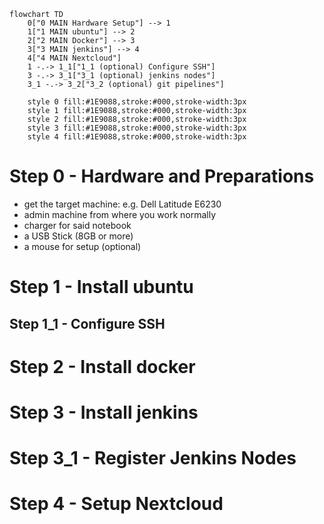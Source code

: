 
```mermaid
flowchart TD
    0["0 MAIN Hardware Setup"] --> 1
    1["1 MAIN ubuntu"] --> 2
    2["2 MAIN Docker"] --> 3
    3["3 MAIN jenkins"] --> 4
    4["4 MAIN Nextcloud"]
    1 -.-> 1_1["1_1 (optional) Configure SSH"]
    3 -.-> 3_1["3_1 (optional) jenkins nodes"]
    3_1 -.-> 3_2["3_2 (optional) git pipelines"]
    
    style 0 fill:#1E9088,stroke:#000,stroke-width:3px
    style 1 fill:#1E9088,stroke:#000,stroke-width:3px
    style 2 fill:#1E9088,stroke:#000,stroke-width:3px
    style 3 fill:#1E9088,stroke:#000,stroke-width:3px
    style 4 fill:#1E9088,stroke:#000,stroke-width:3px
```


# Step 0 - Hardware and Preparations

- get the target machine: e.g. Dell Latitude E6230
- admin machine from where you work normally
- charger for said notebook
- a USB Stick (8GB or more)
- a mouse for setup (optional)

# Step 1 - Install ubuntu
## Step 1_1 - Configure SSH

# Step 2 - Install docker

# Step 3 - Install jenkins

# Step 3_1 - Register Jenkins Nodes

# Step 4 - Setup Nextcloud 

